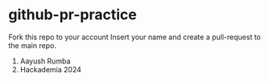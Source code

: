 # github-pr-practice
Fork this repo to your account
Insert your name and create a pull-request to the main repo.

1. Aayush Rumba
2. Hackademia 2024
